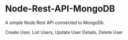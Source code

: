 # Node-Rest-API-MongoDB

A simple Node Rest API connected to MongoDb.

Create User, List Users, Update User Details, Delete User

